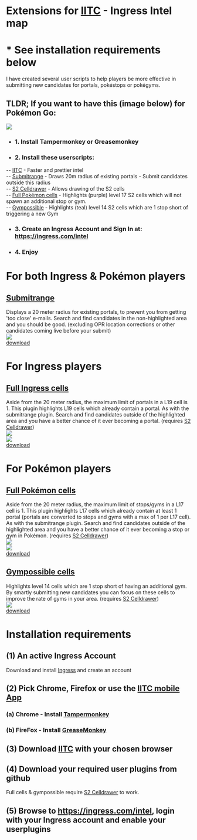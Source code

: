 # Extensions for <a href="https://iitc.me/">IITC</a> - Ingress Intel map

# * See installation requirements below

I have created several user scripts to help players be more effective in submitting new candidates for portals, pokéstops or pokégyms.

## TLDR; If you want to have this (image below) for Pokémon Go:</br>
<img src="https://github.com/Wintervorst/iitc/raw/master/assets/pogopackdefault.png"/><br/>
- ### 1. Install Tampermonkey or Greasemonkey
- ### 2. Install these userscripts:
-- <a href="https://static.iitc.me/build/release/total-conversion-build.user.js">IITC<a> - Faster and prettier intel<br/>
-- <a href="https://github.com/Wintervorst/iitc/raw/master/plugins/submitrange/submitrange.user.js">Submitrange</a> - Draws 20m radius of existing portals - Submit candidates outside this radius<br/>
-- <a href="https://github.com/Wintervorst/iitc/raw/master/plugins/s2celldrawer/s2celldrawer.user.js">S2 Celldrawer</a> - Allows drawing of the S2 cells<br/>
-- <a href="https://github.com/Wintervorst/iitc/raw/master/plugins/occupied17cells/occupied17cells.user.js">Full Pokémon cells</a> - Highlights (purple) level 17 S2 cells which will not spawn an additional stop or gym.<br/>
-- <a href="https://github.com/Wintervorst/iitc/raw/master/plugins/gympossible/gympossible.user.js">Gympossible</a> - Highlights (teal) level 14 S2 cells which are 1 stop short of triggering a new Gym<br/>
- ### 3. Create an Ingress Account and Sign In at: https://ingress.com/intel
- ### 4. Enjoy

# For both Ingress & Pokémon players
## <a href="https://github.com/Wintervorst/iitc/tree/master/plugins/submitrange">Submitrange</a>
Displays a 20 meter radius for existing portals, to prevent you from getting 'too close' e-mails. Search and find candidates in the non-highlighted area and you should be good. (excluding OPR location corrections or other candidates coming live before your submit) <br/>
<img src="https://github.com/Wintervorst/iitc/raw/master/plugins/submitrange/assets/20meterradius.png"/><br/>
<a href="https://github.com/Wintervorst/iitc/raw/master/plugins/submitrange/submitrange.user.js">download</a>

# For Ingress players
## <a href="https://github.com/Wintervorst/iitc/tree/master/plugins/occupied19cells">Full Ingress cells</a>
Aside from the 20 meter radius, the maximum limit of portals in a L19 cell is 1. This plugin highlights L19 cells which already contain a portal. As with the submitrange plugin. Search and find candidates outside of the highlighted area and you have a better chance of it ever becoming a portal. 
(requires <a href="https://github.com/Wintervorst/iitc/raw/master/plugins/s2celldrawer/s2celldrawer.user.js">S2 Celldrawer</a>)<br/>
<img src="https://github.com/Wintervorst/iitc/raw/master/plugins/occupied19cells/assets/occupiedcell.png"/><br/>
<img src="https://github.com/Wintervorst/iitc/raw/master/plugins/occupied19cells/assets/occupiedcellwithsubmitrange.png"/><br/>
<a href="https://github.com/Wintervorst/iitc/raw/master/plugins/occupied19cells/occupied19cells.user.js">download</a>

# For Pokémon players
## <a href="https://github.com/Wintervorst/iitc/tree/master/plugins/occupied17cells">Full Pokémon cells</a>
Aside from the 20 meter radius, the maximum limit of stops/gyms in a L17 cell is 1. This plugin highlights L17 cells which already contain at least 1 portal (portals are converted to stops and gyms with a max of 1 per L17 cell). As with the submitrange plugin. Search and find candidates outside of the highlighted area and you have a better chance of it ever becoming a stop or gym in Pokémon.
(requires <a href="https://github.com/Wintervorst/iitc/raw/master/plugins/s2celldrawer/s2celldrawer.user.js">S2 Celldrawer</a>)<br/>
<img src="https://github.com/Wintervorst/iitc/raw/master/plugins/occupied17cells/assets/occupiedcell1.png"/><br/>
<img src="https://github.com/Wintervorst/iitc/raw/master/plugins/occupied17cells/assets/occupiedcellwithsubmitrange1.png"/><br/>
<a href="https://github.com/Wintervorst/iitc/raw/master/plugins/occupied17cells/occupied17cells.user.js">download</a>

## <a href="https://github.com/Wintervorst/iitc/tree/master/plugins/gympossible">Gympossible cells</a>
Highlights level 14 cells which are 1 stop short of having an additional gym. By smartly submitting new candidates you can focus on these cells to improve the rate of gyms in your area. 
(requires <a href="https://github.com/Wintervorst/iitc/raw/master/plugins/s2celldrawer/s2celldrawer.user.js">S2 Celldrawer</a>)<br/>
<img src="https://github.com/Wintervorst/iitc/raw/master/plugins/gympossible/assets/gymthreshold1.png"/>
<br/>
<a href="https://github.com/Wintervorst/iitc/raw/master/plugins/gympossible/gympossible.user.js">download</a>

# Installation requirements
## (1) An active Ingress Account
Download and install <a href="https://www.ingress.com/">Ingress</a> and create an account

## (2) Pick Chrome, Firefox or use the <a href="https://iitc.me/mobile/">IITC mobile App</a> 
### (a) Chrome - Install <a href="https://chrome.google.com/webstore/detail/tampermonkey/dhdgffkkebhmkfjojejmpbldmpobfkfo">Tampermonkey</a>
### (b) FireFox - Install <a href="https://addons.mozilla.org/nl/firefox/addon/greasemonkey/">GreaseMonkey</a>

## (3) Download <a href="https://iitc.me/desktop/">IITC</a> with your chosen browser

## (4) Download your required user plugins from github
Full cells & gympossible require <a href="https://github.com/Wintervorst/iitc/tree/master/plugins/s2celldrawer">S2 Celldrawer</a> to work.

## (5) Browse to <a href="https://ingress.com/intel">https://ingress.com/intel</a>, login with your Ingress account and enable your userplugins





